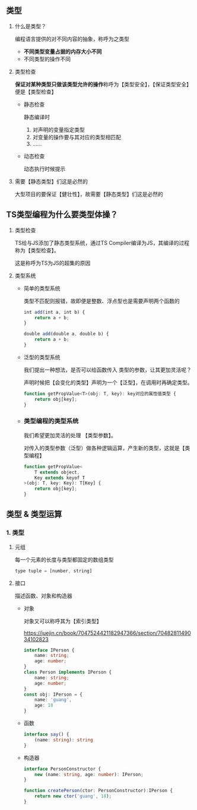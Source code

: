## 类型

1. 什么是类型？

   编程语言提供的对不同内容的抽象，称呼为之类型

   - **不同类型变量占据的内存大小不同**
   - 不同类型的操作不同

2. 类型检查

   **保证对某种类型只做该类型允许的操作**称呼为【类型安全】，【保证类型安全】便是【类型检查】

   - 静态检查

     静态编译时

     1. 对声明的变量指定类型
     2. 对变量的操作要与其对应的类型相匹配
     3. ......

   - 动态检查

     动态执行时候提示

3. 需要【静态类型】们这是必然的

   大型项目的要保证【健壮性】，故需要【静态类型】们这是必然的

## TS类型编程为什么要类型体操？

1. 类型检查

   TS给与JS添加了静态类型系统，通过TS Compiler编译为JS，其编译的过程称为【类型检查】。

   这是称呼为TS为JS的超集的原因

2. 类型系统

   - 简单的类型系统

     类型不匹配则报错，故即便是整数、浮点型也是需要声明两个函数的

     ```js
     int add(int a, int b) {
         return a + b;
     }
     
     double add(double a, double b) {
         return a + b;
     }
     ```

   - 泛型的类型系统

     我们提出一种想法，是否可以给函数传入 类型的参数，让其更加灵活呢？

     声明时候把【会变化的类型】声明为一个【泛型】，在调用时再确定类型。

     ```js
     function getPropValue<T>(obj: T, key): key对应的属性值类型 {
         return obj[key];
     }
     ```

   - ### 类型编程的类型系统

     我们希望更加灵活的处理 【类型参数】。

     对传入的类型参数（泛型）做各种逻辑运算，产生新的类型，这就是【类型编程】

     ```js
     function getPropValue<
         T extends object,
         Key extends keyof T
     >(obj: T, key: Key): T[Key] {
         return obj[key];
     }
     ```

## 类型 & 类型运算

### 1.  类型

1. 元组

   每一个元素的长度与类型都固定的数组类型

   ```js
   type tuple = [number, string]
   ```

2. 接口

   描述函数、对象和构造器

   - 对象

     对象又可以称呼其为【索引类型】

     https://juejin.cn/book/7047524421182947366/section/7048281149034102823

     ```ts
     interface IPerson {
         name: string;
         age: number;
     }
     class Person implements IPerson {
         name: string;
         age: number;
     }
     const obj: IPerson = {
         name: 'guang',
         age: 18
     }
     ```

   - 函数

     ````ts
     interface say() {
         (name: string): string
     }
     ````

   - 构造器

     ````ts
     interface PersonConstructor {
         new (name: string, age: number): IPerson;
     }
     
     function createPerson(ctor: PersonConstructor):IPerson {
         return new ctor('guang', 18);
     }
     ````

     





































